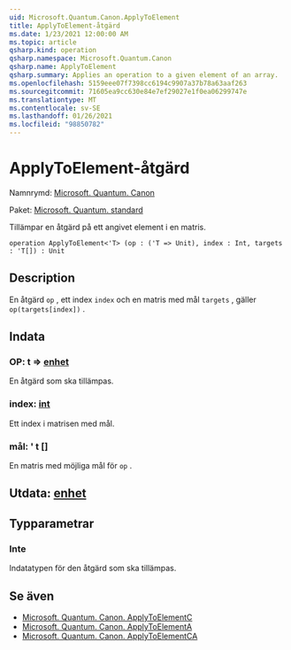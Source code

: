 ```yaml
---
uid: Microsoft.Quantum.Canon.ApplyToElement
title: ApplyToElement-åtgärd
ms.date: 1/23/2021 12:00:00 AM
ms.topic: article
qsharp.kind: operation
qsharp.namespace: Microsoft.Quantum.Canon
qsharp.name: ApplyToElement
qsharp.summary: Applies an operation to a given element of an array.
ms.openlocfilehash: 5159eee07f7398cc6194c9907a37b78a63aaf263
ms.sourcegitcommit: 71605ea9cc630e84e7ef29027e1f0ea06299747e
ms.translationtype: MT
ms.contentlocale: sv-SE
ms.lasthandoff: 01/26/2021
ms.locfileid: "98850782"
---
```

# <a name="applytoelement-operation"></a>ApplyToElement-åtgärd

Namnrymd: [Microsoft. Quantum. Canon](xref:Microsoft.Quantum.Canon)

Paket: [Microsoft. Quantum. standard](https://nuget.org/packages/Microsoft.Quantum.Standard)


Tillämpar en åtgärd på ett angivet element i en matris.

```qsharp
operation ApplyToElement<'T> (op : ('T => Unit), index : Int, targets : 'T[]) : Unit
```


## <a name="description"></a>Description

En åtgärd `op` , ett index `index` och en matris med mål `targets` , gäller `op(targets[index])` .

## <a name="input"></a>Indata

### <a name="op--t--unit"></a>OP: t => [enhet](xref:microsoft.quantum.lang-ref.unit) 

En åtgärd som ska tillämpas.


### <a name="index--int"></a>index: [int](xref:microsoft.quantum.lang-ref.int)

Ett index i matrisen med mål.


### <a name="targets--t"></a>mål: ' t []

En matris med möjliga mål för `op` .



## <a name="output--unit"></a>Utdata: [enhet](xref:microsoft.quantum.lang-ref.unit)



## <a name="type-parameters"></a>Typparametrar

### <a name="t"></a>Inte

Indatatypen för den åtgärd som ska tillämpas.

## <a name="see-also"></a>Se även

- [Microsoft. Quantum. Canon. ApplyToElementC](xref:Microsoft.Quantum.Canon.ApplyToElementC)
- [Microsoft. Quantum. Canon. ApplyToElementA](xref:Microsoft.Quantum.Canon.ApplyToElementA)
- [Microsoft. Quantum. Canon. ApplyToElementCA](xref:Microsoft.Quantum.Canon.ApplyToElementCA)